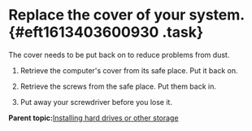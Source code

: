 # Replace the cover of your system. {#eft1613403600930 .task}

The cover needs to be put back on to reduce problems from dust.

1.  Retrieve the computer's cover from its safe place. Put it back on.

2.  Retrieve the screws from the safe place. Put them back in.

3.  Put away your screwdriver before you lose it.


**Parent topic:**[Installing hard drives or other storage](bgp1613403600781.md)

